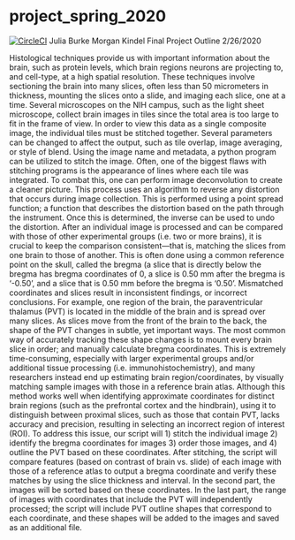 # project_spring_2020

[![CircleCI](https://circleci.com/gh/biof309/project_spring_2020/tree/master.svg?style=shield)](https://circleci.com/gh/biof309/project_spring_2020/tree/master)
Julia Burke
Morgan Kindel 
Final Project Outline
2/26/2020

Histological techniques provide us with important information about the brain, such as protein levels, which brain regions neurons are projecting to, and cell-type, at a high spatial resolution. These techniques involve sectioning the brain into many slices, often less than 50 micrometers in thickness, mounting the slices onto a slide, and imaging each slice, one at a time. Several microscopes on the NIH campus, such as the light sheet microscope, collect brain images in tiles since the total area is too large to fit in the frame of view. In order to view this data as a single composite image, the individual tiles must be stitched together. Several parameters can be changed to affect the output, such as tile overlap, image averaging, or style of blend. Using the image name and metadata, a python program can be utilized to stitch the image. Often, one of the biggest flaws with stitching programs is the appearance of lines where each tile was integrated. To combat this, one can perform image deconvolution to create a cleaner picture. This process uses an algorithm to reverse any distortion that occurs during image collection. This is performed using a point spread function; a function that describes the distortion based on the path through the instrument. Once this is determined, the inverse can be used to undo the distortion. 
After an individual image is processed and can be compared with those of other experimental groups (i.e. two or more brains), it is crucial to keep the comparison consistent—that is, matching the slices from one brain to those of another. This is often done using a common reference point on the skull, called the bregma (a slice that is directly below the bregma has bregma coordinates of 0, a slice is 0.50 mm after the bregma is ‘-0.50’, and a slice that is 0.50 mm before the bregma is ‘0.50’. Mismatched coordinates and slices result in inconsistent findings, or incorrect conclusions. For example, one region of the brain, the paraventricular thalamus (PVT) is located in the middle of the brain and is spread over many slices. As slices move from the front of the brain to the back, the shape of the PVT changes in subtle, yet important ways. The most common way of accurately tracking these shape changes is to mount every brain slice in order; and manually calculate bregma coordinates. This is extremely time-consuming, especially with larger experimental groups and/or additional tissue processing (i.e. immunohistochemistry), and many researchers instead end up estimating brain region/coordinates, by visually matching sample images with those in a reference brain atlas. Although this method works well when identifying approximate coordinates for distinct brain regions (such as the prefrontal cortex and the hindbrain), using it to distinguish between proximal slices, such as those that contain PVT, lacks accuracy and precision, resulting in selecting an incorrect region of interest (ROI).
  To address this issue, our script will 1) stitch the individual image 2) identify the bregma coordinates for images 3) order those images, and 4) outline the PVT based on these coordinates. After stitching, the script will compare features (based on contrast of brain vs. slide) of each image with those of a reference atlas to output a bregma coordinate and verify these matches by using the slice thickness and interval. In the second part, the images will be sorted based on these coordinates. In the last part, the range of images with coordinates that include the PVT will independently processed; the script will include PVT outline shapes that correspond to each coordinate, and these shapes will be added to the images and saved as an additional file.  
